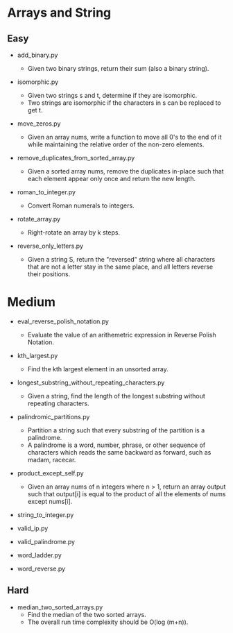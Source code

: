 Arrays and String
=================

## Easy
+ add_binary.py
  - Given two binary strings, return their sum (also a binary string).

+ isomorphic.py
  - Given two strings s and t, determine if they are isomorphic.
  - Two strings are isomorphic if the characters in s can be replaced to get t.

+ move_zeros.py
  - Given an array nums, write a function to move all 0's to the end of it 
    while maintaining the relative order of the non-zero elements.

+ remove_duplicates_from_sorted_array.py
  - Given a sorted array nums, remove the duplicates in-place such that
    each element appear only once and return the new length.

+ roman_to_integer.py
  - Convert Roman numerals to integers.

+ rotate_array.py
  - Right-rotate an array by k steps.

+ reverse_only_letters.py
  - Given a string S, return the "reversed" string where all characters that are not
    a letter stay in the same place, and all letters reverse their positions.

# Medium

+ eval_reverse_polish_notation.py
  - Evaluate the value of an arithemetric expression in Reverse Polish Notation.

+ kth_largest.py
  - Find the kth largest element in an unsorted array.

+ longest_substring_without_repeating_characters.py
  - Given a string, find the length of the longest substring without repeating characters.

+ palindromic_partitions.py
  - Partition a string such that every substring of the partition is a palindrome.
  - A palindrome is a word, number, phrase, or other sequence of characters which
    reads the same backward as forward, such as madam, racecar.

+ product_except_self.py
  - Given an array nums of n integers where n > 1,  return an array output such that
    output[i] is equal to the product of all the elements of nums except nums[i].

+ string_to_integer.py

+ valid_ip.py

+ valid_palindrome.py

+ word_ladder.py

+ word_reverse.py

## Hard

+ median_two_sorted_arrays.py
  - Find the median of the two sorted arrays.
  - The overall run time complexity should be O(log (m+n)).


